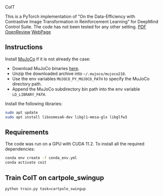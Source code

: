 CoIT
<!-- ======= -->
<!-- [![MIT License](https://img.shields.io/badge/license-MIT-blue.svg)](LICENSE.md) -->

<!-- **Status**: Archive (code is provided as-is, no updates expected) -->

This is a PyTorch implementation of "On the Data-Efficiency with Contrastive Image Transformation in Reinforcement Learning" for DeepMind Control Suite.
The code has not been tested for any other setting.
[PDF](assets/coit_paper.pdf) [OpenReview](https://openreview.net/forum?id=-nm-rHXi5ga) [WebPage](https://mooricanna.github.io/coit-web/)

## Instructions

Install [MuJoCo](http://www.mujoco.org/) if it is not already the case:

* Download MuJoCo binaries [here](https://mujoco.org).
* Unzip the downloaded archive into `~/.mujoco/mujoco210`.
* Use the env variables `MUJOCO_PY_MUJOCO_PATH` to specify the MuJoCo directory path.
* Append the MuJoCo subdirectory bin path into the env variable `LD_LIBRARY_PATH`.

Install the following libraries:
```sh
sudo apt update
sudo apt install libosmesa6-dev libgl1-mesa-glx libglfw3
```

## Requirements
The code was run on a GPU with CUDA 11.2. To install all the required dependencies:
```sh
conda env create -f conda_env.yml
conda activate coit
```

## Train CoIT on cartpole_swingup
```sh
python train.py task=cartpole_swingup
```

